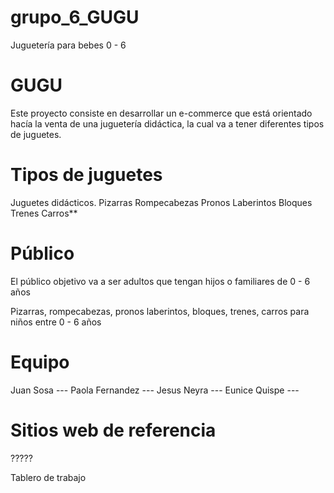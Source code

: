 # grupo_6_GUGU
Juguetería para bebes 0 - 6

# GUGU
Este proyecto consiste en desarrollar un e-commerce que está orientado hacía la venta de una juguetería didáctica, la cual va a tener diferentes tipos de juguetes.

# Tipos de juguetes
Juguetes didácticos.
Pizarras
Rompecabezas
Pronos Laberintos
Bloques
Trenes
Carros**

# Público
El público objetivo va a ser adultos que tengan hijos o familiares de 0 - 6 años

 Pizarras, rompecabezas, pronos laberintos, bloques, trenes, carros para niños entre 0 - 6 años

# Equipo
Juan Sosa ---
Paola Fernandez ---
Jesus Neyra ---
Eunice Quispe ---

# Sitios web de referencia

?????

Tablero de trabajo

